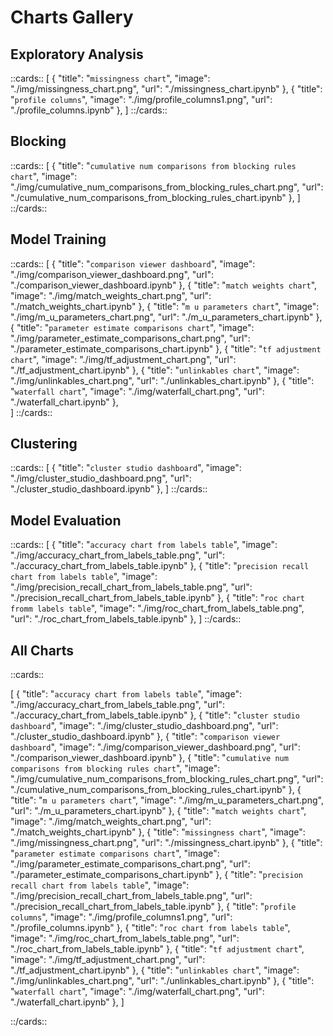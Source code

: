 # Charts Gallery

## Exploratory Analysis

::cards::
[
  {
    "title": "`missingness chart`",
    "image": "./img/missingness_chart.png",
    "url": "./missingness_chart.ipynb"
  },
  {
    "title": "`profile columns`",
    "image": "./img/profile_columns1.png",
    "url": "./profile_columns.ipynb"
  },
]
::/cards::

## Blocking

::cards::
[
    {
    "title": "`cumulative num comparisons from blocking rules chart`",
    "image": "./img/cumulative_num_comparisons_from_blocking_rules_chart.png",
    "url": "./cumulative_num_comparisons_from_blocking_rules_chart.ipynb"
    },
]
::/cards::

## Model Training

::cards::
[
    {
    "title": "`comparison viewer dashboard`",
    "image": "./img/comparison_viewer_dashboard.png",
    "url": "./comparison_viewer_dashboard.ipynb"
    },
    {
    "title": "`match weights chart`",
    "image": "./img/match_weights_chart.png",
    "url": "./match_weights_chart.ipynb"
    },
    {
    "title": "`m u parameters chart`",
    "image": "./img/m_u_parameters_chart.png",
    "url": "./m_u_parameters_chart.ipynb"
    },
    {
    "title": "`parameter estimate comparisons chart`",
    "image": "./img/parameter_estimate_comparisons_chart.png",
    "url": "./parameter_estimate_comparisons_chart.ipynb"
    },
    {
    "title": "`tf adjustment chart`",
    "image": "./img/tf_adjustment_chart.png",
    "url": "./tf_adjustment_chart.ipynb"
    },
    {
    "title": "`unlinkables chart`",
    "image": "./img/unlinkables_chart.png",
    "url": "./unlinkables_chart.ipynb"
    },
    {
    "title": "`waterfall chart`",
    "image": "./img/waterfall_chart.png",
    "url": "./waterfall_chart.ipynb"
    },   
]
::/cards::

## Clustering

::cards::
[
    {
    "title": "`cluster studio dashboard`",
    "image": "./img/cluster_studio_dashboard.png",
    "url": "./cluster_studio_dashboard.ipynb"
    },
]
::/cards::

## Model Evaluation

::cards::
[
    {
    "title": "`accuracy chart from labels table`",
    "image": "./img/accuracy_chart_from_labels_table.png",
    "url": "./accuracy_chart_from_labels_table.ipynb"
    },
    {
    "title": "`precision recall chart from labels table`",
    "image": "./img/precision_recall_chart_from_labels_table.png",
    "url": "./precision_recall_chart_from_labels_table.ipynb"
    },
    {
    "title": "`roc chart fromm labels table`",
    "image": "./img/roc_chart_from_labels_table.png",
    "url": "./roc_chart_from_labels_table.ipynb"
    },
]
::/cards::

## All Charts
::cards::

[
  {
    "title": "`accuracy chart from labels table`",
    "image": "./img/accuracy_chart_from_labels_table.png",
    "url": "./accuracy_chart_from_labels_table.ipynb"
  },
  {
    "title": "`cluster studio dashboard`",
    "image": "./img/cluster_studio_dashboard.png",
    "url": "./cluster_studio_dashboard.ipynb"
  },
  {
    "title": "`comparison viewer dashboard`",
    "image": "./img/comparison_viewer_dashboard.png",
    "url": "./comparison_viewer_dashboard.ipynb"
  },
  {
    "title": "`cumulative num comparisons from blocking rules chart`",
    "image": "./img/cumulative_num_comparisons_from_blocking_rules_chart.png",
    "url": "./cumulative_num_comparisons_from_blocking_rules_chart.ipynb"
  },
  {
    "title": "`m u parameters chart`",
    "image": "./img/m_u_parameters_chart.png",
    "url": "./m_u_parameters_chart.ipynb"
  },
  {
    "title": "`match weights chart`",
    "image": "./img/match_weights_chart.png",
    "url": "./match_weights_chart.ipynb"
  },
  {
    "title": "`missingness chart`",
    "image": "./img/missingness_chart.png",
    "url": "./missingness_chart.ipynb"
  },
  {
    "title": "`parameter estimate comparisons chart`",
    "image": "./img/parameter_estimate_comparisons_chart.png",
    "url": "./parameter_estimate_comparisons_chart.ipynb"
  },
  {
    "title": "`precision recall chart from labels table`",
    "image": "./img/precision_recall_chart_from_labels_table.png",
    "url": "./precision_recall_chart_from_labels_table.ipynb"
  },
  {
    "title": "`profile columns`",
    "image": "./img/profile_columns1.png",
    "url": "./profile_columns.ipynb"
  },
  {
    "title": "`roc chart from labels table`",
    "image": "./img/roc_chart_from_labels_table.png",
    "url": "./roc_chart_from_labels_table.ipynb"
  },
  {
    "title": "`tf adjustment chart`",
    "image": "./img/tf_adjustment_chart.png",
    "url": "./tf_adjustment_chart.ipynb"
  },
  {
    "title": "`unlinkables chart`",
    "image": "./img/unlinkables_chart.png",
    "url": "./unlinkables_chart.ipynb"
  },
  {
    "title": "`waterfall chart`",
    "image": "./img/waterfall_chart.png",
    "url": "./waterfall_chart.ipynb"
  },
]

::/cards::
